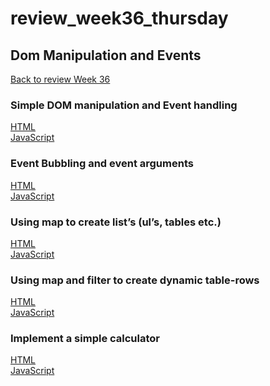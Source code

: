 # review_week36_thursday

## Dom Manipulation and Events  

[Back to review Week 36](https://github.com/cph-ms782/review_week36-2019/blob/master/README.md)  

### Simple DOM manipulation and Event handling  
[HTML](https://github.com/cph-ms782/review_week36_thursday/blob/master/review_week36_thursday/src/main/webapp/SimpleDOM.html)  
[JavaScript](https://github.com/cph-ms782/review_week36_thursday/blob/master/review_week36_thursday/src/main/webapp/SimpleDOM.js)  
### Event Bubbling and event arguments  
[HTML](https://github.com/cph-ms782/review_week36_thursday/blob/master/review_week36_thursday/src/main/webapp/EventBubbling.html)  
[JavaScript](https://github.com/cph-ms782/review_week36_thursday/blob/master/review_week36_thursday/src/main/webapp/EventBubbling.js)  
### Using map to create list’s (ul’s, tables etc.)  
[HTML](https://github.com/cph-ms782/review_week36_thursday/blob/master/review_week36_thursday/src/main/webapp/EventBubbling.html)  
[JavaScript](https://github.com/cph-ms782/review_week36_thursday/blob/master/review_week36_thursday/src/main/webapp/EventBubbling.js)  
### Using map and filter to create dynamic table-rows
  
[HTML]()  
[JavaScript]()  
### Implement a simple calculator  
[HTML]()  
[JavaScript]()  

